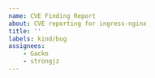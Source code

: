 ```yaml
---
name: CVE Finding Report
about: CVE reporting for ingress-nginx
title: ''
labels: kind/bug
assignees:
    - Gacko
    - strongjz
---
```


<!-- if you found something that impacts directly ingress-nginx and
is not a public CVE yet, please reach out security@kubernetes.io" -->

<!-- What scanner and version reported the CVE? -->

<!-- What CVE was reported in the scanner findings? -->

<!-- What versions of the controller did you test with?  -->

<!-- Please provider other details that will help us determine the severity of the issue -->
